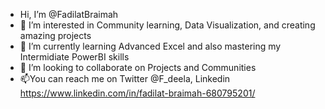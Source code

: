 - Hi, I’m @FadilatBraimah
- 👀 I’m interested in Community learning, Data Visualization, and creating amazing projects
- 🌱 I’m currently learning Advanced Excel and also mastering my Intermidiate PowerBI skills
- 💞️ I’m looking to collaborate on Projects and Communities
- 📫You can reach me on Twitter @F_deela, Linkedin https://www.linkedin.com/in/fadilat-braimah-680795201/
